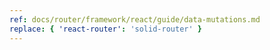 ```yaml
---
ref: docs/router/framework/react/guide/data-mutations.md
replace: { 'react-router': 'solid-router' }
---
```

